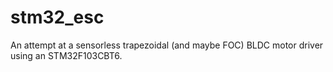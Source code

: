 # stm32_esc

An attempt at a sensorless trapezoidal (and maybe FOC) BLDC motor driver using an STM32F103CBT6.

